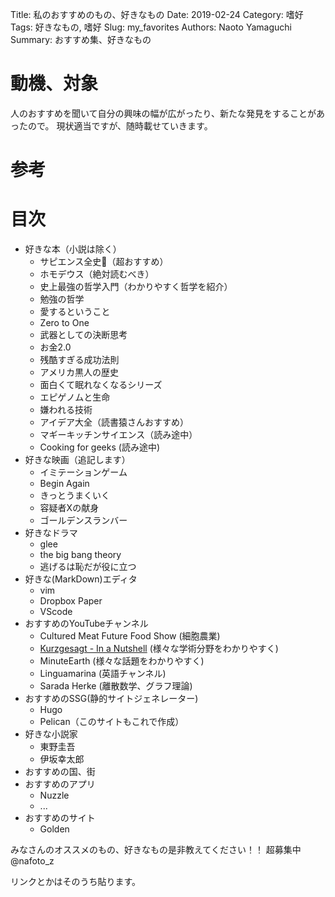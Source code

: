 Title: 私のおすすめのもの、好きなもの
Date: 2019-02-24
Category: 嗜好
Tags: 好きなもの, 嗜好
Slug: my_favorites
Authors: Naoto Yamaguchi
Summary: おすすめ集、好きなもの


# 動機、対象
人のおすすめを聞いて自分の興味の幅が広がったり、新たな発見をすることがあったので。
現状適当ですが、随時載せていきます。

# 参考

# 目次

* 好きな本（小説は除く）
    * サピエンス全史（超おすすめ）
    * ホモデウス（絶対読むべき）
    * 史上最強の哲学入門（わかりやすく哲学を紹介）
    * 勉強の哲学
    * 愛するということ
    * Zero to One
    * 武器としての決断思考
    * お金2.0
    * 残酷すぎる成功法則
    * アメリカ黒人の歴史
    * 面白くて眠れなくなるシリーズ
    * エピゲノムと生命
    * 嫌われる技術
    * アイデア大全（読書猿さんおすすめ）
    * マギーキッチンサイエンス（読み途中）
    * Cooking for geeks (読み途中)
* 好きな映画（追記します）
    * イミテーションゲーム
    * Begin Again
    * きっとうまくいく
    * 容疑者Xの献身
    * ゴールデンスランバー
* 好きなドラマ
    * glee
    * the big bang theory
    * 逃げるは恥だが役に立つ
* 好きな(MarkDown)エディタ
    * vim
    * Dropbox Paper
    * VScode
* おすすめのYouTubeチャンネル
    * Cultured Meat Future Food Show (細胞農業)
    * [Kurzgesagt - In a Nutshell](https://www.youtube.com/user/Kurzgesagt) (様々な学術分野をわかりやすく)
    * MinuteEarth (様々な話題をわかりやすく)
    * Linguamarina (英語チャンネル)
    * Sarada Herke (離散数学、グラフ理論)
* おすすめのSSG(静的サイトジェネレーター)
    * Hugo
    * Pelican（このサイトもこれで作成）
* 好きな小説家
    * 東野圭吾
    * 伊坂幸太郎
* おすすめの国、街
* おすすめのアプリ
    * Nuzzle
    * ...
* おすすめのサイト
    * Golden

みなさんのオススメのもの、好きなもの是非教えてください！！
超募集中@nafoto_z

リンクとかはそのうち貼ります。